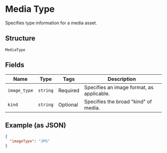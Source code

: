 
# Media Type

Specifies type information for a media asset.

## Structure

`MediaType`

## Fields

| Name | Type | Tags | Description |
|  --- | --- | --- | --- |
| `image_type` | `string` | Required | Specifies an image format, as applicable. |
| `kind` | `string` | Optional | Specifies the broad "kind" of media. |

## Example (as JSON)

```json
{
  "imageType": "JPG"
}
```

